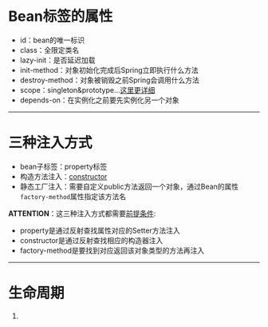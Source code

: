 # Bean标签的属性
- id：bean的唯一标识
- class：全限定类名
- lazy-init：是否延迟加载
- init-method：对象初始化完成后Spring立即执行什么方法
- destroy-method：对象被销毁之前Spring会调用什么方法
- scope：singleton&prototype...[这里更详细](../NOTES/006-Bean的作用域&单例模式.md)
- depends-on：在实例化之前要先实例化另一个对象

<hr>

# 三种注入方式
- bean子标签：property标签
- 构造方法注入：[constructor](../NOTES/003-IoC创建对象【构造器注入】.md)
- 静态工厂注入：需要自定义public方法返回一个对象，通过Bean的属性`factory-method`属性指定该方法名

**ATTENTION**：这三种注入方式都需要[前提条件](../NOTES/005-各种类型的依赖注入DI；命名空间.md):
- property是通过反射查找属性对应的Setter方法注入
- constructor是通过反射查找相应的构造器注入
- factory-method是要找到对应返回该对象类型的方法再注入

<hr>

# 生命周期

1. 